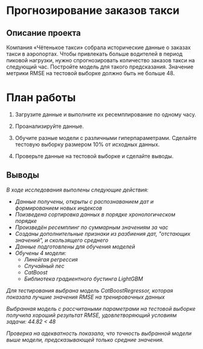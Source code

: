 # Прогнозирование заказов такси


## Описание проекта

Компания «Чётенькое такси» собрала исторические данные о заказах такси в аэропортах. Чтобы привлекать больше водителей в период пиковой нагрузки, нужно спрогнозировать количество заказов такси на следующий час. Постройте модель для такого предсказания.
Значение метрики RMSE на тестовой выборке должно быть не больше 48.

# План работы

1) Загрузите данные и выполните их ресемплирование по одному часу.

2) Проанализируйте данные.

3) Обучите разные модели с различными гиперпараметрами. Сделайте тестовую выборку размером 10% от исходных данных.

4) Проверьте данные на тестовой выборке и сделайте выводы.


## Выводы
<i> В ходе исследования выполены следующие действия:
- Данные получены, открыты с распознаванием дат и формированием новых индексов
- Поизведена сортировка данных в порядке хронологическом порядке
- Произведён ресемплинг по суммарным значениям за час
- Созданы дополнительные признаки из разбиения дат, "отстающих значений", и скользящего среднего
- Данные подготовлены для обучения моделей
- Обучены 4 модели:
    - Линейгая регрессия
    - Случайный лес
    - CatBoost
    - Библиотека градиентного бустинга LightGBM

Для тестирования выбрана модель CatBoostRegressor, которая показала лучшие значения RMSE на тренировочных данных
    
Выбранная модель с рассчитаными параметрами на тестовой выборке получила хороший результат RMSE, удовлетворяющий условиям задачи: 44.82 < 48

Проверка на адекватность показала, что точность выбранной модели выше модели, предсказывающей только средние значения.</i>

